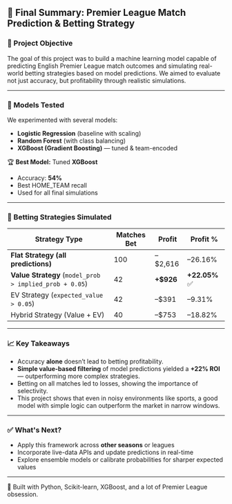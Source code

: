 ## 🏁 Final Summary: Premier League Match Prediction & Betting Strategy

### 🎯 Project Objective
The goal of this project was to build a machine learning model capable of predicting English Premier League match outcomes and simulating real-world betting strategies based on model predictions. We aimed to evaluate not just accuracy, but profitability through realistic simulations.

---

### 🧠 Models Tested
We experimented with several models:
- **Logistic Regression** (baseline with scaling)
- **Random Forest** (with class balancing)
- **XGBoost (Gradient Boosting)** — tuned & team-encoded

🏆 **Best Model:** Tuned **XGBoost**  
- Accuracy: **54%**
- Best HOME_TEAM recall
- Used for all final simulations

---

### 💸 Betting Strategies Simulated

| Strategy Type        | Matches Bet | Profit | Profit % |
|----------------------|-------------|--------|----------|
| **Flat Strategy (all predictions)** | 100         | –$2,616 | –26.16% |
| **Value Strategy** (`model_prob > implied_prob + 0.05`) | 42 | **+$926** | **+22.05%** ✅ |
| EV Strategy (`expected_value > 0.05`) | 42 | –$391  | –9.31% |
| Hybrid Strategy (Value + EV) | 40 | –$753 | –18.82% |

---

### 📈 Key Takeaways
- Accuracy **alone** doesn’t lead to betting profitability.
- **Simple value-based filtering** of model predictions yielded a **+22% ROI** — outperforming more complex strategies.
- Betting on all matches led to losses, showing the importance of selectivity.
- This project shows that even in noisy environments like sports, a good model with simple logic can outperform the market in narrow windows.

---

### ✅ What's Next?
- Apply this framework across **other seasons** or leagues
- Incorporate live-data APIs and update predictions in real-time
- Explore ensemble models or calibrate probabilities for sharper expected values

---

🧠 Built with Python, Scikit-learn, XGBoost, and a lot of Premier League obsession.
